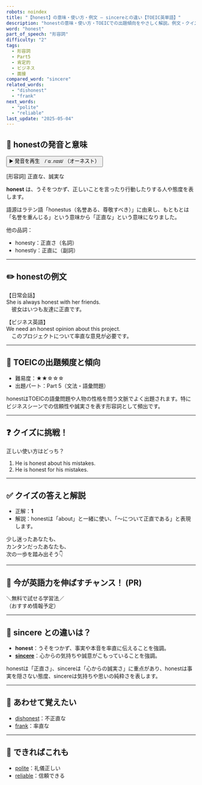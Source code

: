 ```yaml
---
robots: noindex
title: "【honest】の意味・使い方・例文 ― sincereとの違い【TOEIC英単語】"
description: "honestの意味・使い方・TOEICでの出題傾向をやさしく解説。例文・クイズ付きでsincereとの違いもわかりやすく学べます。"
word: "honest"
part_of_speech: "形容詞"
difficulty: "2"
tags:
  - 形容詞
  - Part5
  - 肯定的
  - ビジネス
  - 面接
compared_word: "sincere"
related_words:
  - "dishonest"
  - "frank"
next_words:
  - "polite"
  - "reliable"
last_update: "2025-05-04"
---
```


## 🔰 honestの発音と意味

<button class="play-audio" onclick="playTTS('honest')">
  <span class="play-audio-main">
    ▶️ 発音を再生　/ˈɑː.nɪst/
  </span>
  <span class="play-audio-sub">
    （オーネスト）
  </span>
</button>

[形容詞] 正直な、誠実な

**honest** は、うそをつかず、正しいことを言ったり行動したりする人や態度を表します。

語源はラテン語「honestus（名誉ある、尊敬すべき）」に由来し、もともとは「名誉を重んじる」という意味から「正直な」という意味になりました。

他の品詞：  
- honesty：正直さ（名詞）
- honestly：正直に（副詞）

---

## ✏️ honestの例文

【日常会話】  
She is always honest with her friends.  
　彼女はいつも友達に正直です。

【ビジネス英語】  
We need an honest opinion about this project.  
　このプロジェクトについて率直な意見が必要です。

---

## 🎯 TOEICの出題頻度と傾向

- 難易度：★★☆☆☆
- 出題パート：Part 5（文法・語彙問題）

honestはTOEICの語彙問題や人物の性格を問う文脈でよく出題されます。特にビジネスシーンでの信頼性や誠実さを表す形容詞として頻出です。

---

## ❓ クイズに挑戦！

正しい使い方はどっち？

1. He is honest about his mistakes.  
2. He is honest for his mistakes.

---

## ✅ クイズの答えと解説

- 正解：**1**
- 解説：honestは「about」と一緒に使い、「～について正直である」と表現します。

少し迷ったあなたも、  
カンタンだったあなたも、  
次の一歩を踏み出そう👇️

---

## 🚀 今が英語力を伸ばすチャンス！ (PR)

<div class="info-center">
＼無料で試せる学習法／<br>  
（おすすめ情報予定）
</div>

---

## 🤔  sincere との違いは？

- **honest**：うそをつかず、事実や本音を率直に伝えることを強調。
- **[sincere](/word/sincere)**：心からの気持ちや誠意がこもっていることを強調。

honestは「正直さ」、sincereは「心からの誠実さ」に重点があり、honestは事実を隠さない態度、sincereは気持ちや思いの純粋さを表します。

---

## 🧩 あわせて覚えたい

- [dishonest](/word/dishonest)：不正直な
- [frank](/word/frank)：率直な

---

## 📖 できればこれも

- [polite](/word/polite)：礼儀正しい
- [reliable](/word/reliable)：信頼できる

<!-- cvid: aid20_bid02 -->
